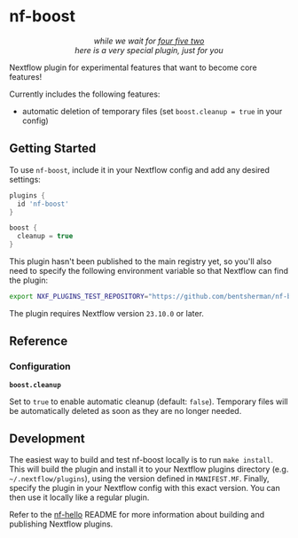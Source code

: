 # nf-boost

<p align="center">
  <em>while we wait for <a href="https://github.com/nextflow-io/nextflow/issues/452">four five two</a></em>
  <br>
  <em>here is a very special plugin, just for you</em>
</p>

Nextflow plugin for experimental features that want to become core features!

Currently includes the following features:

- automatic deletion of temporary files (set `boost.cleanup = true` in your config)

## Getting Started

To use `nf-boost`, include it in your Nextflow config and add any desired settings:

```groovy
plugins {
  id 'nf-boost'
}

boost {
  cleanup = true
}
```

This plugin hasn't been published to the main registry yet, so you'll also need to specify the following environment variable so that Nextflow can find the plugin:

```bash
export NXF_PLUGINS_TEST_REPOSITORY="https://github.com/bentsherman/nf-boost/releases/download/0.1.0/nf-boost-0.1.0-meta.json"
```

The plugin requires Nextflow version `23.10.0` or later.

## Reference

### Configuration

**`boost.cleanup`**

Set to `true` to enable automatic cleanup (default: `false`). Temporary files will be automatically deleted as soon as they are no longer needed.

## Development

The easiest way to build and test nf-boost locally is to run `make install`. This will build the plugin and install it to your Nextflow plugins directory (e.g. `~/.nextflow/plugins`), using the version defined in `MANIFEST.MF`. Finally, specify the plugin in your Nextflow config with this exact version. You can then use it locally like a regular plugin.

Refer to the [nf-hello](https://github.com/nextflow-io/nf-hello) README for more information about building and publishing Nextflow plugins.
